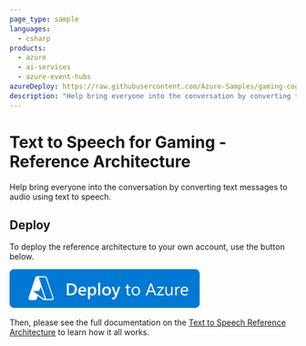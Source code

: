 ```yaml
---
page_type: sample
languages:
  - csharp
products:
  - azure
  - ai-services
  - azure-event-hubs
azureDeploy: https://raw.githubusercontent.com/Azure-Samples/gaming-cognitive-services-text-to-speech/master/azuredeploy.json
description: "Help bring everyone into the conversation by converting text messages to audio using text to speech."
---
```


# Text to Speech for Gaming - Reference Architecture

Help bring everyone into the conversation by converting text messages to audio using text to speech.

## Deploy

To deploy the reference architecture to your own account, use the button below.

[![Deploy To Azure](https://raw.githubusercontent.com/Azure/azure-quickstart-templates/master/1-CONTRIBUTION-GUIDE/images/deploytoazure.svg?sanitize=true)](https://aka.ms/arm-gaming-cognitive-services-text-to-speech)

Then, please see the full documentation on the [Text to Speech Reference Architecture](https://docs.microsoft.com/gaming/azure/reference-architectures/cognitive-text-to-speech) to learn how it all works.
